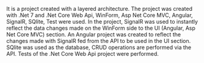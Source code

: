 It is a project created with a layered architecture.
The project was created with .Net 7 and .Net Core Web Api, WinForm, Asp Net Core MVC, Angular, SignalR, SQlite, Test were used.
In the project, SignalR was used to instantly reflect the data changes made on the WinForm side to the UI (Angular, Asp Net Core MVC) section.
An Angular project was created to reflect the changes made with SignalR fed from the API to be used in the UI section.
SQlite was used as the database, CRUD operations are performed via the API.
Tests of the .Net Core Web Api project were performed.
